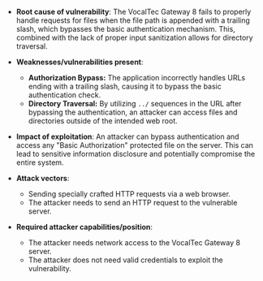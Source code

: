- **Root cause of vulnerability**: The VocalTec Gateway 8 fails to properly handle requests for files when the file path is appended with a trailing slash, which bypasses the basic authentication mechanism. This, combined with the lack of proper input sanitization allows for directory traversal.

- **Weaknesses/vulnerabilities present**:
    - **Authorization Bypass:** The application incorrectly handles URLs ending with a trailing slash, causing it to bypass the basic authentication check.
    - **Directory Traversal:** By utilizing `../` sequences in the URL after bypassing the authentication, an attacker can access files and directories outside of the intended web root.

- **Impact of exploitation**: An attacker can bypass authentication and access any "Basic Authorization" protected file on the server. This can lead to sensitive information disclosure and potentially compromise the entire system.

- **Attack vectors**:
    - Sending specially crafted HTTP requests via a web browser.
    - The attacker needs to send an HTTP request to the vulnerable server.

- **Required attacker capabilities/position**:
    - The attacker needs network access to the VocalTec Gateway 8 server.
    - The attacker does not need valid credentials to exploit the vulnerability.